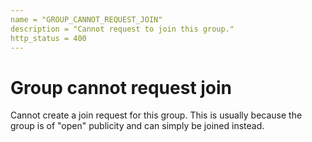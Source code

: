 ```yaml
---
name = "GROUP_CANNOT_REQUEST_JOIN"
description = "Cannot request to join this group."
http_status = 400
---
```


# Group cannot request join

Cannot create a join request for this group. This is usually because the group is of "open" publicity and
can simply be joined instead.
